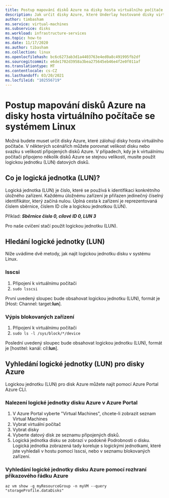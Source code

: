 ```yaml
---
title: Postup mapování disků Azure na disky hosta virtuálního počítače se systémem Linux
description: Jak určit disky Azure, které Underlay hostované disky virtuálního počítače se systémem Linux.
author: timbasham
ms.service: virtual-machines
ms.subservice: disks
ms.workload: infrastructure-services
ms.topic: how-to
ms.date: 11/17/2020
ms.author: tibasham
ms.collection: linux
ms.openlocfilehash: bc6c6273ab3d1a4403763e4ed0a8c491995fb2df
ms.sourcegitcommit: e6de1702d3958a3bea275645eb46e4f2e0f011af
ms.translationtype: MT
ms.contentlocale: cs-CZ
ms.lasthandoff: 03/20/2021
ms.locfileid: "102556719"
---
```

# <a name="how-to-map-azure-disks-to-linux-vm-guest-disks"></a>Postup mapování disků Azure na disky hosta virtuálního počítače se systémem Linux

Možná budete muset určit disky Azure, které zálohují disky hosta virtuálního počítače. V některých scénářích můžete porovnat velikost disku nebo svazku s velikostí připojených disků Azure. V případech, kdy je k virtuálnímu počítači připojeno několik disků Azure se stejnou velikostí, musíte použít logickou jednotku (LUN) datových disků. 

## <a name="what-is-a-lun"></a>Co je logická jednotka (LUN)?

Logická jednotka (LUN) je číslo, které se používá k identifikaci konkrétního úložného zařízení. Každému úložnému zařízení je přiřazen jedinečný číselný identifikátor, který začíná nulou. Úplná cesta k zařízení je reprezentovaná číslem sběrnice, číslem ID cíle a logickou jednotkou (LUN). 

Příklad: ***Sběrnice číslo 0, cílové ID 0, LUN 3***

Pro naše cvičení stačí použít logickou jednotku (LUN).

## <a name="finding-the-lun"></a>Hledání logické jednotky (LUN)

Níže uvádíme dvě metody, jak najít logickou jednotku disku v systému Linux.

### <a name="lsscsi"></a>lsscsi

1. Připojení k virtuálnímu počítači
1. `sudo lsscsi`

První uvedený sloupec bude obsahovat logickou jednotku (LUN), formát je [Host: Channel: target:**lun**].

### <a name="listing-block-devices"></a>Výpis blokovaných zařízení

1. Připojení k virtuálnímu počítači
1. `sudo ls -l /sys/block/*/device`

Poslední uvedený sloupec bude obsahovat logickou jednotku (LUN), formát je [hostitel: kanál: cíl:**lun**].

## <a name="finding-the-lun-for-the-azure-disks"></a>Vyhledání logické jednotky (LUN) pro disky Azure

Logickou jednotku (LUN) pro disk Azure můžete najít pomocí Azure Portal Azure CLI.

### <a name="finding-an-azure-disks-lun-in-the-azure-portal"></a>Nalezení logické jednotky disku Azure v Azure Portal

1. V Azure Portal vyberte "Virtual Machines", chcete-li zobrazit seznam Virtual Machines
1. Vybrat virtuální počítač
1. Vybrat disky
1. Vyberte datový disk ze seznamu připojených disků.
1. Logická jednotka disku se zobrazí v podokně Podrobnosti o disku. Logická jednotka zobrazená tady koreluje s logickými jednotkami, které jste vyhledali v hostu pomocí lsscsi, nebo v seznamu blokovaných zařízení.

### <a name="finding-an-azure-disks-lun-using-azure-cli"></a>Vyhledání logické jednotky disku Azure pomocí rozhraní příkazového řádku Azure

```azurecli-interactive
az vm show -g myResourceGroup -n myVM --query "storageProfile.dataDisks"
```
